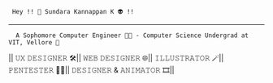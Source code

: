      Hey !! 👻 Sundara Kannappan K 👽 !!


_________________________________________________________________________________________________________________________________________________________________________
        
      𝙰 𝚂𝚘𝚙𝚑𝚘𝚖𝚘𝚛𝚎 𝙲𝚘𝚖𝚙𝚞𝚝𝚎𝚛 𝙴𝚗𝚐𝚒𝚗𝚎𝚎𝚛 👨‍🎓 - 𝙲𝚘𝚖𝚙𝚞𝚝𝚎𝚛 𝚂𝚌𝚒𝚎𝚗𝚌𝚎 𝚄𝚗𝚍𝚎𝚛𝚐𝚛𝚊𝚍 𝚊𝚝 𝚅𝙸𝚃, 𝚅𝚎𝚕𝚕𝚘𝚛𝚎 🎯 
  || 𝚄𝚇 𝙳𝙴𝚂𝙸𝙶𝙽𝙴𝚁 🛠|| 𝚆𝙴𝙱 𝙳𝙴𝚂𝙸𝙶𝙽𝙴𝚁 🌐|| 𝙸𝙻𝙻𝚄𝚂𝚃𝚁𝙰𝚃𝙾𝚁 🪄|| 𝙿𝙴𝙽𝚃𝙴𝚂𝚃𝙴𝚁 👨‍💻|| 𝙳𝙴𝚂𝙸𝙶𝙽𝙴𝚁 & 𝙰𝙽𝙸𝙼𝙰𝚃𝙾𝚁 🎞||
